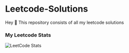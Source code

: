 # Leetcode-Solutions

Hey 👋
This repository consists of all my leetcode solutions

### My Leetcode Stats
![LeetCode Stats](https://leetcard.jacoblin.cool/kshiti_16?theme=dark&font=Gudea&ext=heatmap)
